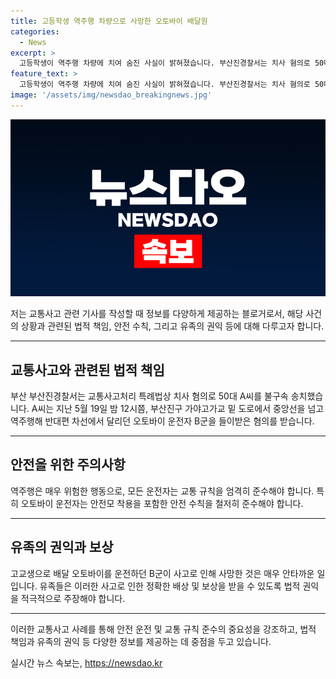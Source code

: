 ```yaml
---
title: 고등학생 역주행 차량으로 사망한 오토바이 배달원
categories:
  - News
excerpt: >
  고등학생이 역주행 차량에 치여 숨진 사실이 밝혀졌습니다. 부산진경찰서는 치사 혐의로 50대 A씨를 불구속 송치했습니다. A씨는 지난 5월 19일에 역주행해 오토바이 운전자 B군을 들이받은 혐의를 받고 있습니다. B군은 오토바이를 몰던 고교생으로 사고 한 달 만에 사망했습니다. A씨는 사고 이후 즉시 신고하지 않은 점이 문제로 지적되고 있습니다.
feature_text: >
  고등학생이 역주행 차량에 치여 숨진 사실이 밝혀졌습니다. 부산진경찰서는 치사 혐의로 50대 A씨를 불구속 송치했습니다. A씨는 지난 5월 19일에 역주행해 오토바이 운전자 B군을 들이받은 혐의를 받고 있습니다. B군은 오토바이를 몰던 고교생으로 사고 한 달 만에 사망했습니다. A씨는 사고 이후 즉시 신고하지 않은 점이 문제로 지적되고 있습니다.
image: '/assets/img/newsdao_breakingnews.jpg'
---
```


<p><img src="/assets/img/newsdao_breakingnews.jpg" alt="koreaapp 속보" /></p>

<p>저는 교통사고 관련 기사를 작성할 때 정보를 다양하게 제공하는 블로거로서, 해당 사건의 상황과 관련된 법적 책임, 안전 수칙, 그리고 유족의 권익 등에 대해 다루고자 합니다. </p>

<hr />

<h2 data-ke-size="size26">교통사고와 관련된 법적 책임</h2>

<p data-ke-size="size16">부산 부산진경찰서는 교통사고처리 특례법상 치사 혐의로 50대 A씨를 불구속 송치했습니다. A씨는 지난 5월 19일 밤 12시쯤, 부산진구 가야고가교 밑 도로에서 중앙선을 넘고 역주행해 반대편 차선에서 달리던 오토바이 운전자 B군을 들이받은 혐의를 받습니다.</p>

<hr />

<h2 data-ke-size="size26">안전을 위한 주의사항</h2>

<p data-ke-size="size16">역주행은 매우 위험한 행동으로, 모든 운전자는 교통 규칙을 엄격히 준수해야 합니다. 특히 오토바이 운전자는 안전모 착용을 포함한 안전 수칙을 철저히 준수해야 합니다.</p>

<hr />

<h2 data-ke-size="size26">유족의 권익과 보상</h2>

<p data-ke-size="size16">고교생으로 배달 오토바이를 운전하던 B군이 사고로 인해 사망한 것은 매우 안타까운 일입니다. 유족들은 이러한 사고로 인한 정확한 배상 및 보상을 받을 수 있도록 법적 권익을 적극적으로 주장해야 합니다.</p>

<hr />

<p>이러한 교통사고 사례를 통해 안전 운전 및 교통 규칙 준수의 중요성을 강조하고, 법적 책임과 유족의 권익 등 다양한 정보를 제공하는 데 중점을 두고 있습니다.</p>
실시간 뉴스 속보는, <a href="https://newsdao.kr" rel="dofollow">https://newsdao.kr</a>



